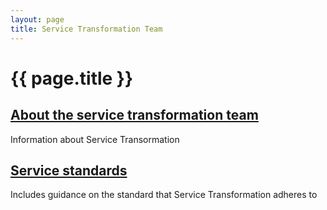 ```yaml
---
layout: page
title: Service Transformation Team
---
```


# {{ page.title }}

<div class="previews">
  <div class="preview">
    <h2 class="sub-section-heading"><a href="/essex-service-transformation-playbook/Service-Transformation-Team/About-the-Service-Transformation-Team">About the service transformation team</a></h2>
    <p>Information about Service Transormation</p>
  </div>
  <div class="preview">
    <h2 class="sub-section-heading"><a href="/essex-service-transformation-playbook/Service-Transformation-Team/Service-standards">Service standards</a></h2>
    <p>Includes guidance on the standard that Service Transformation adheres to</p>
  </div>
</div>